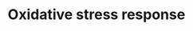 ---
annotations:
- type: Pathway Ontology
  value: oxidative stress response pathway
authors:
- MaintBot
- Fehrhart
- Eweitz
description: ''
last-edited: 2021-05-16
organisms:
- Canis familiaris
redirect_from:
- /index.php/Pathway:WP1166
- /instance/WP1166
schema-jsonld:
- '@context': https://schema.org/
  '@id': https://wikipathways.github.io/pathways/WP1166.html
  '@type': Dataset
  creator:
    '@type': Organization
    name: WikiPathways
  description: ''
  keywords:
  - MT1X
  - TXN2
  - XDH
  - SOD1
  - GSTT2
  - FOS
  - MAPK10
  - CYBA
  - Nrf2
  - NQO1
  - UGT1A6
  - GPX3
  - MAOA
  - CYP1A1
  - GPX1
  - SP1
  - NFKB1
  - TXNRD2
  - JUNB
  - MGST1
  - GCLC
  - SOD3
  - HMOX1
  - TXNRD1
  - GSR
  - CAT
  - MAPK14
  - SOD2
  - NFIX
  license: CC0
  name: Oxidative stress response
seo: CreativeWork
title: Oxidative stress response
wpid: WP1166
---